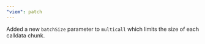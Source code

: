 ```yaml
---
"viem": patch
---
```


Added a new `batchSize` parameter to `multicall` which limits the size of each calldata chunk.
